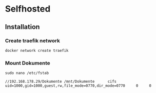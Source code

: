 # Selfhosted

## Installation

### Create traefik network

```sh
docker network create traefik
```

### Mount Dokumente

`sudo nano /etc/fstab`

```
//192.168.178.29/Dokumente /mnt/Dokumente      cifs    uid=1000,gid=1000,guest,rw,file_mode=0770,dir_mode=0770     0     0
```